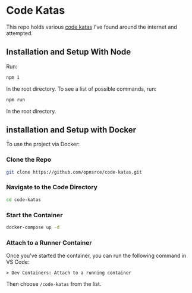 # Code Katas

This repo holds various [code katas][01] I've found around the internet and
attempted.

## Installation and Setup With Node

Run:

```bash
npm i
```

In the root directory. To see a list of possible commands, run:

```bash
npm run
```

In the root directory.

## installation and Setup with Docker

To use the project via Docker:

### Clone the Repo

```bash
git clone https://github.com/opnsrce/code-katas.git
```

### Navigate to the Code Directory

```bash
cd code-katas
```

### Start the Container

```bash
docker-compose up -d
```

### Attach to a Runner Container

Once you've started the container, you can run the following command in VS Code:

```
> Dev Containers: Attach to a running container
```

Then choose `/code-katas` from the list.

[01]: https://t2informatik.de/en/smartpedia/code-kata/
